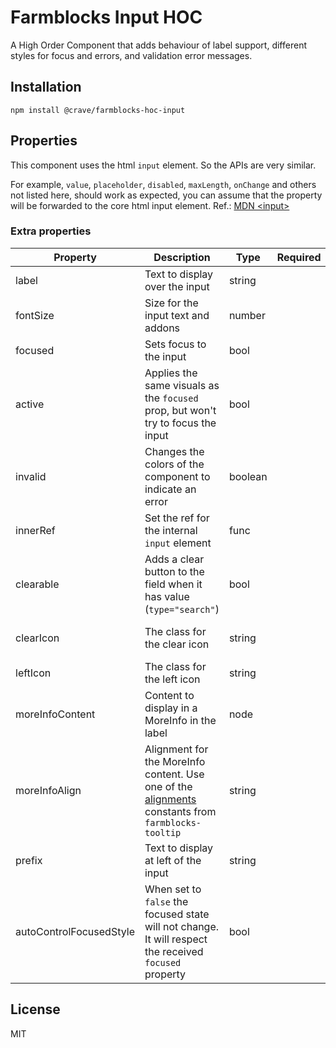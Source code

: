 # Farmblocks Input HOC

A High Order Component that adds behaviour of label support, different styles
for focus and errors, and validation error messages.

## Installation

```
npm install @crave/farmblocks-hoc-input
```

## Properties

This component uses the html `input` element. So the APIs are very similar.

For example, `value`, `placeholder`, `disabled`, `maxLength`, `onChange` and
others not listed here, should work as expected, you can assume that the
property will be forwarded to the core html input element. Ref.:
[MDN &lt;input&gt;](https://developer.mozilla.org/en-US/docs/Web/HTML/Element/input)

### Extra properties

| Property                | Description                                                                                                                                                                                           | Type    | Required | Default      |
| ----------------------- | ----------------------------------------------------------------------------------------------------------------------------------------------------------------------------------------------------- | ------- | -------- | ------------ |
| label                   | Text to display over the input                                                                                                                                                                        | string  |          |              |
| fontSize                | Size for the input text and addons                                                                                                                                                                    | number  |          |              |
| focused                 | Sets focus to the input                                                                                                                                                                               | bool    |          | false        |
| active                  | Applies the same visuals as the `focused` prop, but won't try to focus the input                                                                                                                      | bool    |          | false        |
| invalid                 | Changes the colors of the component to indicate an error                                                                                                                                              | boolean |          | false        |
| innerRef                | Set the ref for the internal `input` element                                                                                                                                                          | func    |          |              |
| clearable               | Adds a clear button to the field when it has value (`type="search"`)                                                                                                                                  | bool    |          | false        |
| clearIcon               | The class for the clear icon                                                                                                                                                                          | string  |          | wg-close-int |
| leftIcon                | The class for the left icon                                                                                                                                                                           | string  |          |              |
| moreInfoContent         | Content to display in a MoreInfo in the label                                                                                                                                                         | node    |          |              |
| moreInfoAlign           | Alignment for the MoreInfo content. Use one of the [alignments](https://github.com/CraveFood/farmblocks/blob/master/packages/tooltip/src/constants/alignments.js) constants from `farmblocks-tooltip` | string  |          |              |
| prefix                  | Text to display at left of the input                                                                                                                                                                  | string  |          |              |
| autoControlFocusedStyle | When set to `false` the focused state will not change. It will respect the received `focused` property                                                                                                | bool    |          | true         |

## License

MIT
